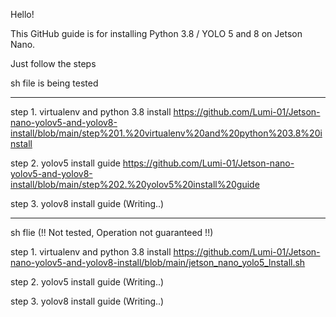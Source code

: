 Hello!

This GitHub guide is for installing Python 3.8 / YOLO 5 and 8 on Jetson Nano.

Just follow the steps

sh file is being tested

---------------------------------------------------------------------------------------------------------------------------------

step 1. virtualenv and python 3.8 install
https://github.com/Lumi-01/Jetson-nano-yolov5-and-yolov8-install/blob/main/step%201.%20virtualenv%20and%20python%203.8%20install

step 2. yolov5 install guide
https://github.com/Lumi-01/Jetson-nano-yolov5-and-yolov8-install/blob/main/step%202.%20yolov5%20install%20guide

step 3. yolov8 install guide
(Writing..)

---------------------------------------------------------------------------------------------------------------------------------

sh flie (!! Not tested, Operation not guaranteed !!)

step 1. virtualenv and python 3.8 install
https://github.com/Lumi-01/Jetson-nano-yolov5-and-yolov8-install/blob/main/jetson_nano_yolo5_lnstall.sh

step 2. yolov5 install guide
(Writing..)

step 3. yolov8 install guide
(Writing..)


